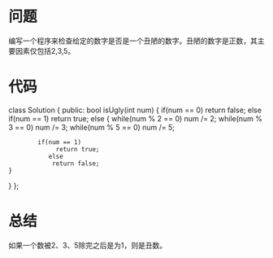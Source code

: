 # 问题 #
编写一个程序来检查给定的数字是否是一个丑陋的数字。丑陋的数字是正数，其主要因素仅包括2,3,5。
# 代码 #
class Solution {
public:
    bool isUgly(int num) {
          if(num == 0)
              return false;
          else if(num == 1)
              return true;
         else
         {
             while(num % 2 == 0)
                 num /= 2;
             while(num % 3 == 0)
                 num /= 3;
     while(num % 5 == 0)
                num /= 5;
 
            if(num == 1)
                 return true;
               else
                return false;
    }
}
};
# 总结 #
如果一个数被2、3、5除完之后是为1，则是丑数。